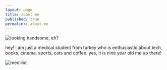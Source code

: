 ```yaml
---
layout: page
title: about me
published: true
permalink: about-me
---
```

![looking handsome, eh?]({{site.baseurl}}/images/bora1a.png)    

hey! i am just a medical student from turkey who is enthusiastic about tech, books, cinema, sports, cats and coffee. yes, it is nine year old me up there!
   
   
![mediiiic!]({{site.baseurl}}/images/medic.gif)
